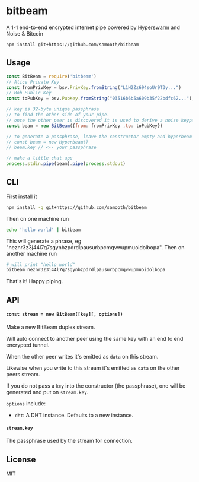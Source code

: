 # bitbeam

A 1-1 end-to-end encrypted internet pipe powered by [Hyperswarm](https://github.com/hyperswarm/hyperswarm) and Noise & Bitcoin

```
npm install git+https://github.com/samooth/bitbeam
```

## Usage

``` js
const BitBeam = require('bitbeam')
// Alice Private Key
const fromPrivKey = bsv.PrivKey.fromString("L1H2Zz694soUr9T3y...")
// Bob Public Key
const toPubKey = bsv.PubKey.fromString("03516b6b5a609b35f22bdfc62...");

// key is 32-byte unique passphrase
// to find the other side of your pipe.
// once the other peer is discovered it is used to derive a noise keypair as well.
const beam = new BitBeam({from: fromPrivKey ,to: toPubKey})

// to generate a passphrase, leave the constructor empty and hyperbeam will generate one for you
// const beam = new Hyperbeam()
// beam.key // <-- your passphrase

// make a little chat app
process.stdin.pipe(beam).pipe(process.stdout)
```

## CLI

First install it

```sh
npm install -g git+https://github.com/samooth/bitbeam
```

Then on one machine run

```sh
echo 'hello world' | bitbeam
```

This will generate a phrase, eg "neznr3z3j44l7q7sgynbzpdrdlpausurbpcmqvwupmuoidolbopa". Then on another machine run

```sh
# will print "hello world"
bitbeam neznr3z3j44l7q7sgynbzpdrdlpausurbpcmqvwupmuoidolbopa
```

That's it! Happy piping.

## API

#### `const stream = new BitBeam([key][, options])`

Make a new BitBeam duplex stream.
 
Will auto connect to another peer using the same key with an end to end encrypted tunnel.

When the other peer writes it's emitted as `data` on this stream.

Likewise when you write to this stream it's emitted as `data` on the other peers stream.

If you do not pass a `key` into the constructor (the passphrase), one will be generated and put on `stream.key`.

`options` include:

- `dht`: A DHT instance. Defaults to a new instance.

#### `stream.key`

The passphrase used by the stream for connection.

## License

MIT
